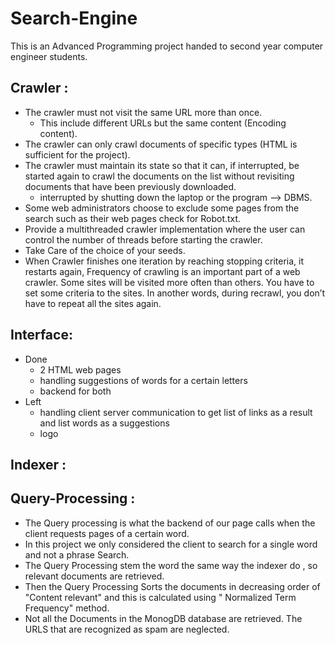 # Search-Engine
This is an Advanced Programming project handed to second year computer engineer students.

## Crawler :
- The crawler must not visit the same URL more than once.
   - This include different URLs but the same content (Encoding content).
- The crawler can only crawl documents of specific types (HTML is sufficient for the project).
- The crawler must maintain its state so that it can, if interrupted, be started again to crawl the documents on the list without revisiting documents that have been previously downloaded.
   - interrupted by shutting down the laptop or the program --> DBMS.
- Some web administrators choose to exclude some pages from the search such as their web pages check for Robot.txt.
- Provide a multithreaded crawler implementation where the user can control the number of threads before starting the crawler.
- Take Care of the choice of your seeds.
- When Crawler finishes one iteration by reaching stopping criteria, it restarts again, Frequency of crawling is an important part of a web crawler. Some sites will be visited more often than others. You have to set some criteria to the sites. In another words, during recrawl, you don’t have to repeat all the sites again.

## Interface:
- Done
   - 2 HTML web pages
   - handling suggestions of words for a certain letters
   - backend for both
- Left
   - handling client server communication to get list of links as a result and list words as a suggestions
   - logo

## Indexer :


## Query-Processing :

- The Query processing is what the backend of our page calls when the client requests pages of a certain word.
- In this project we only considered the client to search for a single word and not a phrase Search.
- The Query Processing stem the word the same way the indexer do , so relevant documents are retrieved.
- Then the Query Processing Sorts the documents in decreasing order of "Content relevant" and this is calculated using " Normalized Term Frequency" method.
- Not all the Documents in the MonogDB database are retrieved. The URLS that are recognized as spam are neglected.
